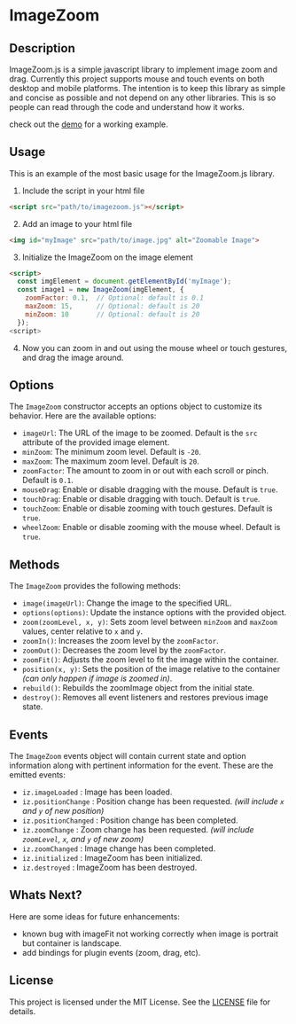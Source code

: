 # ImageZoom

## Description
ImageZoom.js is a simple javascript library to implement image zoom and drag.  Currently this project supports mouse and touch events on both desktop and mobile platforms.  The intention is to keep this library as simple and concise as possible and not depend on any other libraries.  This is so people can read through the code and understand how it works.

check out the [demo](https://eldinocodes.github.io/ImageZoom/example) for a working example.

## Usage
This is an example of the most basic usage for the ImageZoom.js library.

1. Include the script in your html file
```html
<script src="path/to/imagezoom.js"></script>
```
2. Add an image to your html file
```html
<img id="myImage" src="path/to/image.jpg" alt="Zoomable Image">
```
3. Initialize the ImageZoom on the image element
```html
<script>
  const imgElement = document.getElementById('myImage');
  const image1 = new ImageZoom(imgElement, {
	zoomFactor: 0.1,  // Optional: default is 0.1
	maxZoom: 15,      // Optional: default is 20
	minZoom: 10       // Optional: default is 20
  });
<script>	
```
4. Now you can zoom in and out using the mouse wheel or touch gestures, and drag the image around.

## Options
The `ImageZoom` constructor accepts an options object to customize its behavior. Here are the available options:
- `imageUrl`: The URL of the image to be zoomed. Default is the `src` attribute of the provided image element.
- `minZoom`: The minimum zoom level. Default is `-20`.
- `maxZoom`: The maximum zoom level. Default is `20`.
- `zoomFactor`: The amount to zoom in or out with each scroll or pinch. Default is `0.1`.
- `mouseDrag`: Enable or disable dragging with the mouse. Default is `true`.
- `touchDrag`: Enable or disable dragging with touch. Default is `true`.
- `touchZoom`: Enable or disable zooming with touch gestures. Default is `true`.
- `wheelZoom`: Enable or disable zooming with the mouse wheel. Default is `true`.

## Methods
The `ImageZoom` provides the following methods:
- `image(imageUrl)`: Change the image to the specified URL.
- `options(options)`: Update the instance options with the provided object.
- `zoom(zoomLevel, x, y)`: Sets zoom level between `minZoom` and `maxZoom` values, center relative to `x` and `y`.
- `zoomIn()`: Increases the zoom level by the `zoomFactor`.
- `zoomOut()`: Decreases the zoom level by the `zoomFactor`.
- `zoomFit()`: Adjusts the zoom level to fit the image within the container.
- `position(x, y)`: Sets the position of the image relative to the container *(can only happen if image is zoomed in)*.
- `rebuild()`: Rebuilds the zoomImage object from the initial state.
- `destroy()`: Removes all event listeners and restores previous image state.

## Events
The `ImageZoom` events object will contain current state and option information along with pertinent information for the event.  These are the emitted events:
- `iz.imageLoaded` : Image has been loaded.
- `iz.positionChange` : Position change has been requested. *(will include `x` and `y` of new position)*
- `iz.positionChanged` : Position change has been completed.
- `iz.zoomChange` : Zoom change has been requested. *(will include `zoomLevel`, `x`, and `y` of new zoom)*
- `iz.zoomChanged` : Image change has been completed.
- `iz.initialized` : ImageZoom has been initialized.
- `iz.destroyed` : ImageZoom has been destroyed.

## Whats Next?
Here are some ideas for future enhancements:
- known bug with imageFit not working correctly when image is portrait but container is landscape.
- add bindings for plugin events (zoom, drag, etc).

## License
This project is licensed under the MIT License. See the [LICENSE](LICENSE) file for details.